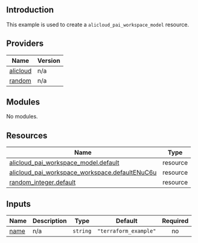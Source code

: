 ## Introduction

This example is used to create a `alicloud_pai_workspace_model` resource.

<!-- BEGIN_TF_DOCS -->
## Providers

| Name | Version |
|------|---------|
| <a name="provider_alicloud"></a> [alicloud](#provider\_alicloud) | n/a |
| <a name="provider_random"></a> [random](#provider\_random) | n/a |

## Modules

No modules.

## Resources

| Name | Type |
|------|------|
| [alicloud_pai_workspace_model.default](https://registry.terraform.io/providers/aliyun/alicloud/latest/docs/resources/pai_workspace_model) | resource |
| [alicloud_pai_workspace_workspace.defaultENuC6u](https://registry.terraform.io/providers/aliyun/alicloud/latest/docs/resources/pai_workspace_workspace) | resource |
| [random_integer.default](https://registry.terraform.io/providers/hashicorp/random/latest/docs/resources/integer) | resource |

## Inputs

| Name | Description | Type | Default | Required |
|------|-------------|------|---------|:--------:|
| <a name="input_name"></a> [name](#input\_name) | n/a | `string` | `"terraform_example"` | no |
<!-- END_TF_DOCS -->
